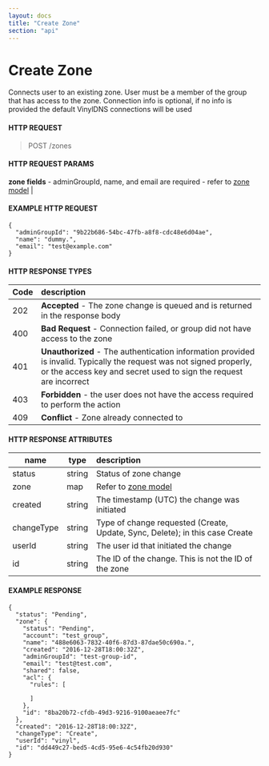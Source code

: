 ```yaml
---
layout: docs
title: "Create Zone"
section: "api"
---
```


# Create Zone

Connects user to an existing zone. User must be a member of the group that has access to the zone. Connection info is optional,
if no info is provided the default VinylDNS connections will be used

#### HTTP REQUEST

> POST /zones

#### HTTP REQUEST PARAMS

**zone fields**  - adminGroupId, name, and email are required - refer to [zone model](zone-model.html) |

#### EXAMPLE HTTP REQUEST
```
{
  "adminGroupId": "9b22b686-54bc-47fb-a8f8-cdc48e6d04ae",
  "name": "dummy.",
  "email": "test@example.com"
}
```

#### HTTP RESPONSE TYPES

Code          | description |
 ------------ | :---------- |
202           | **Accepted** - The zone change is queued and is returned in the response body |
400           | **Bad Request** - Connection failed, or group did not have access to the zone |
401           | **Unauthorized** - The authentication information provided is invalid.  Typically the request was not signed properly, or the access key and secret used to sign the request are incorrect |
403           | **Forbidden** - the user does not have the access required to perform the action |
409           | **Conflict** - Zone already connected to |

#### HTTP RESPONSE ATTRIBUTES

name          | type          | description |
 ------------ | ------------- | :---------- |
status        | string       | Status of zone change |
zone          | map          | Refer to [zone model](zone-model.html)  |
created       | string        | The timestamp (UTC) the change was initiated |
changeType    | string        | Type of change requested (Create, Update, Sync, Delete); in this case Create |
userId        | string        | The user id that initiated the change |
id            | string        | The ID of the change.  This is not the ID of the zone |

#### EXAMPLE RESPONSE

```
{
  "status": "Pending",
  "zone": {
    "status": "Pending",
    "account": "test_group",
    "name": "488e6063-7832-40f6-87d3-87dae50c690a.",
    "created": "2016-12-28T18:00:32Z",
    "adminGroupId": "test-group-id",
    "email": "test@test.com",
    "shared": false,
    "acl": {
      "rules": [

      ]
    },
    "id": "8ba20b72-cfdb-49d3-9216-9100aeaee7fc"
  },
  "created": "2016-12-28T18:00:32Z",
  "changeType": "Create",
  "userId": "vinyl",
  "id": "dd449c27-bed5-4cd5-95e6-4c54fb20d930"
}
```
